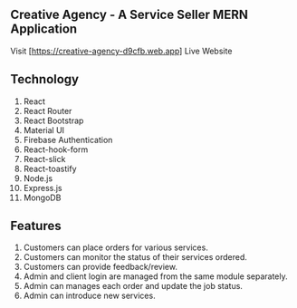 ## Creative Agency - A Service Seller MERN Application 
Visit [https://creative-agency-d9cfb.web.app] Live Website

## Technology
1. React
2. React Router
3. React Bootstrap
4. Material UI
5. Firebase Authentication
6. React-hook-form
7. React-slick
8. React-toastify
9. Node.js
10. Express.js
11. MongoDB

## Features

1. Customers can place orders for various services.
2. Customers can monitor the status of their services ordered.
3. Customers can provide feedback/review.
4. Admin and client login are managed from the same module separately.
5. Admin can manages each order and update the job status.
6. Admin can introduce new services.

